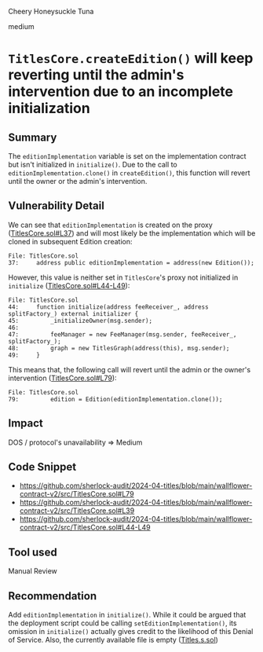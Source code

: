 Cheery Honeysuckle Tuna

medium

# `TitlesCore.createEdition()` will keep reverting until the admin's intervention due to an incomplete initialization

## Summary

The `editionImplementation` variable is set on the implementation contract but isn't initialized in `initialize()`.
Due to the call to `editionImplementation.clone()` in `createEdition()`, this function will revert until the owner or the admin's intervention.

## Vulnerability Detail

We can see that `editionImplementation` is created on the proxy ([TitlesCore.sol#L37](https://github.com/sherlock-audit/2024-04-titles/blob/main/wallflower-contract-v2/src/TitlesCore.sol#L37)) and will most likely be the implementation which will be cloned in subsequent Edition creation:

```solidity
File: TitlesCore.sol
37:     address public editionImplementation = address(new Edition());
```

However, this value is neither set in `TitlesCore`'s proxy not initialized in `initialize` ([TitlesCore.sol#L44-L49](https://github.com/sherlock-audit/2024-04-titles/blob/main/wallflower-contract-v2/src/TitlesCore.sol#L44-L49)):

```solidity
File: TitlesCore.sol
44:     function initialize(address feeReceiver_, address splitFactory_) external initializer {
45:         _initializeOwner(msg.sender);
46: 
47:         feeManager = new FeeManager(msg.sender, feeReceiver_, splitFactory_); 
48:         graph = new TitlesGraph(address(this), msg.sender);
49:     }
```

This means that, the following call will revert until the admin or the owner's intervention ([TitlesCore.sol#L79](https://github.com/sherlock-audit/2024-04-titles/blob/main/wallflower-contract-v2/src/TitlesCore.sol#L79)):

```solidity
File: TitlesCore.sol
79:         edition = Edition(editionImplementation.clone());
```

## Impact

DOS / protocol's unavailability => Medium

## Code Snippet

- <https://github.com/sherlock-audit/2024-04-titles/blob/main/wallflower-contract-v2/src/TitlesCore.sol#L79>
- <https://github.com/sherlock-audit/2024-04-titles/blob/main/wallflower-contract-v2/src/TitlesCore.sol#L39>
- <https://github.com/sherlock-audit/2024-04-titles/blob/main/wallflower-contract-v2/src/TitlesCore.sol#L44-L49>

## Tool used

Manual Review

## Recommendation

Add `editionImplementation` in `initialize()`.
While it could be argued that the deployment script could be calling `setEditionImplementation()`, its omission in `initialize()` actually gives credit to the likelihood of this Denial of Service. Also, the currently available file is empty ([Titles.s.sol](https://github.com/sherlock-audit/2024-04-titles/blob/main/wallflower-contract-v2/script/Titles.s.sol))
